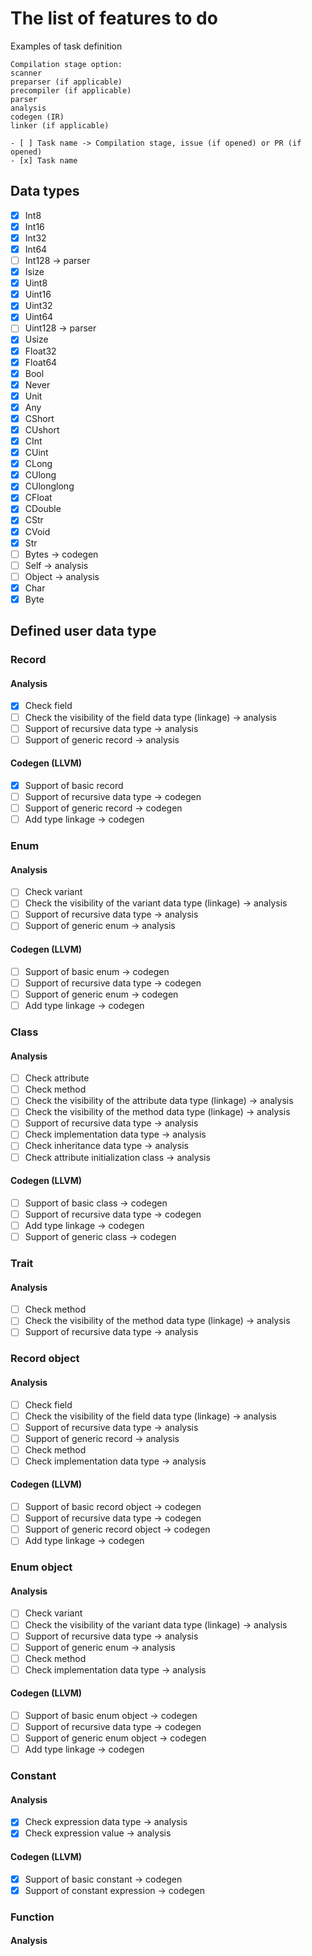 # The list of features to do

Examples of task definition

```
Compilation stage option:
scanner
preparser (if applicable)
precompiler (if applicable)
parser
analysis
codegen (IR)
linker (if applicable)

- [ ] Task name -> Compilation stage, issue (if opened) or PR (if opened)
- [x] Task name
```

## Data types

- [x] Int8
- [x] Int16
- [x] Int32
- [x] Int64
- [ ] Int128 -> parser
- [x] Isize
- [x] Uint8
- [x] Uint16
- [x] Uint32
- [x] Uint64
- [ ] Uint128 -> parser
- [x] Usize
- [x] Float32
- [x] Float64
- [x] Bool
- [x] Never
- [x] Unit
- [x] Any
- [x] CShort
- [x] CUshort
- [x] CInt
- [x] CUint
- [x] CLong
- [x] CUlong
- [x] CUlonglong
- [x] CFloat
- [x] CDouble
- [x] CStr
- [x] CVoid
- [x] Str
- [ ] Bytes -> codegen
- [ ] Self -> analysis
- [ ] Object -> analysis
- [x] Char
- [x] Byte

## Defined user data type

### Record

#### Analysis

- [x] Check field
- [ ] Check the visibility of the field data type (linkage) -> analysis
- [ ] Support of recursive data type -> analysis
- [ ] Support of generic record -> analysis

#### Codegen (LLVM)

- [x] Support of basic record
- [ ] Support of recursive data type -> codegen
- [ ] Support of generic record -> codegen
- [ ] Add type linkage -> codegen

### Enum

#### Analysis

- [ ] Check variant
- [ ] Check the visibility of the variant data type (linkage) -> analysis
- [ ] Support of recursive data type -> analysis
- [ ] Support of generic enum -> analysis

#### Codegen (LLVM)

- [ ] Support of basic enum -> codegen
- [ ] Support of recursive data type -> codegen
- [ ] Support of generic enum -> codegen
- [ ] Add type linkage -> codegen

### Class

#### Analysis

- [ ] Check attribute
- [ ] Check method
- [ ] Check the visibility of the attribute data type (linkage) -> analysis
- [ ] Check the visibility of the method data type (linkage) -> analysis
- [ ] Support of recursive data type -> analysis
- [ ] Check implementation data type -> analysis
- [ ] Check inheritance data type -> analysis
- [ ] Check attribute initialization class -> analysis

#### Codegen (LLVM)

- [ ] Support of basic class -> codegen
- [ ] Support of recursive data type -> codegen
- [ ] Add type linkage -> codegen
- [ ] Support of generic class -> codegen

### Trait

#### Analysis

- [ ] Check method
- [ ] Check the visibility of the method data type (linkage) -> analysis
- [ ] Support of recursive data type -> analysis

### Record object

#### Analysis

- [ ] Check field
- [ ] Check the visibility of the field data type (linkage) -> analysis
- [ ] Support of recursive data type -> analysis
- [ ] Support of generic record -> analysis
- [ ] Check method
- [ ] Check implementation data type -> analysis

#### Codegen (LLVM)

- [ ] Support of basic record object -> codegen
- [ ] Support of recursive data type -> codegen
- [ ] Support of generic record object -> codegen
- [ ] Add type linkage -> codegen

### Enum object

#### Analysis

- [ ] Check variant
- [ ] Check the visibility of the variant data type (linkage) -> analysis
- [ ] Support of recursive data type -> analysis
- [ ] Support of generic enum -> analysis
- [ ] Check method
- [ ] Check implementation data type -> analysis

#### Codegen (LLVM)

- [ ] Support of basic enum object -> codegen
- [ ] Support of recursive data type -> codegen
- [ ] Support of generic enum object -> codegen
- [ ] Add type linkage -> codegen

### Constant

#### Analysis

- [x] Check expression data type -> analysis
- [x] Check expression value -> analysis

#### Codegen (LLVM)

- [x] Support of basic constant -> codegen
- [x] Support of constant expression -> codegen

### Function

#### Analysis

